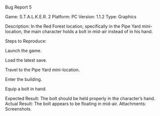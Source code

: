 Bug Report 5

Game: S.T.A.L.K.E.R. 2
 Platform: PC
 Version: 1.1.2
 Type: Graphics

Description: In the Red Forest location, specifically in the Pipe Yard mini-location, the main character holds a bolt in mid-air instead of in his hand.

Steps to Reproduce:

Launch the game.

Load the latest save.

Travel to the Pipe Yard mini-location.

Enter the building.

Equip a bolt in hand.

Expected Result: The bolt should be held properly in the character’s hand.
 Actual Result: The bolt appears to be floating in mid-air.
 Attachments: Screenshots.



